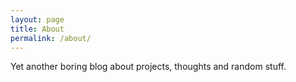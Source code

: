 ```yaml
---
layout: page
title: About
permalink: /about/
---
```

Yet another boring blog about projects, thoughts and random stuff.

